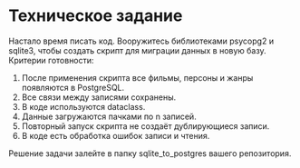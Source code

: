 # Техническое задание

Настало время писать код. Вооружитесь библиотеками psycopg2 и sqlite3, чтобы создать скрипт для миграции данных в новую базу.
Критерии готовности:

1. После применения скрипта все фильмы, персоны и жанры появляются в PostgreSQL.
2.  Все связи между записями сохранены.
3.  В коде используются dataclass.
4.  Данные загружаются пачками по n записей.
5.  Повторный запуск скрипта не создаёт дублирующиеся записи.
6.  В коде есть обработка ошибок записи и чтения.

Решение задачи залейте в папку sqlite_to_postgres вашего репозитория.
